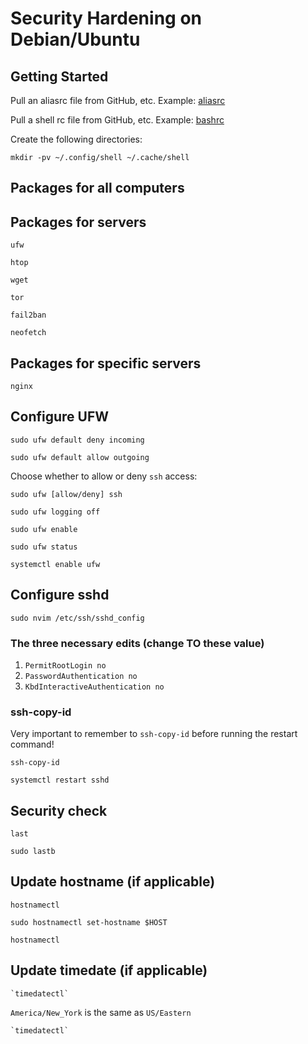 # Security Hardening on Debian/Ubuntu

## Getting Started

Pull an aliasrc file from GitHub, etc. Example: [aliasrc](https://github.com/DavidVogelxyz/dotfiles/blob/main/.config/shell/aliasrc-debian-server)

Pull a shell rc file from GitHub, etc. Example: [bashrc](https://github.com/DavidVogelxyz/dotfiles/blob/main/.config/shell/bashrc)

Create the following directories:

```
mkdir -pv ~/.config/shell ~/.cache/shell
```

## Packages for all computers

## Packages for servers

```
ufw

htop

wget

tor

fail2ban

neofetch
```

## Packages for specific servers

```
nginx
```

## Configure UFW

```
sudo ufw default deny incoming

sudo ufw default allow outgoing
```

Choose whether to allow or deny `ssh` access:

```
sudo ufw [allow/deny] ssh
```

```
sudo ufw logging off

sudo ufw enable

sudo ufw status

systemctl enable ufw
```

## Configure sshd

```
sudo nvim /etc/ssh/sshd_config
```

### The three necessary edits (change TO these value)

1. `PermitRootLogin no`
1. `PasswordAuthentication no`
1. `KbdInteractiveAuthentication no`

### ssh-copy-id

Very important to remember to `ssh-copy-id` before running the restart command!

```
ssh-copy-id

systemctl restart sshd
```

## Security check

```
last

sudo lastb
```

## Update hostname (if applicable)

```
hostnamectl

sudo hostnamectl set-hostname $HOST

hostnamectl
```

## Update timedate (if applicable)

```
`timedatectl`
```

`America/New_York` is the same as `US/Eastern`

```
`timedatectl`
```
